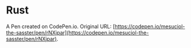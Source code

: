 # Rust

A Pen created on CodePen.io. Original URL: [https://codepen.io/mesuciol-the-sasster/pen/rNXjpar](https://codepen.io/mesuciol-the-sasster/pen/rNXjpar).

